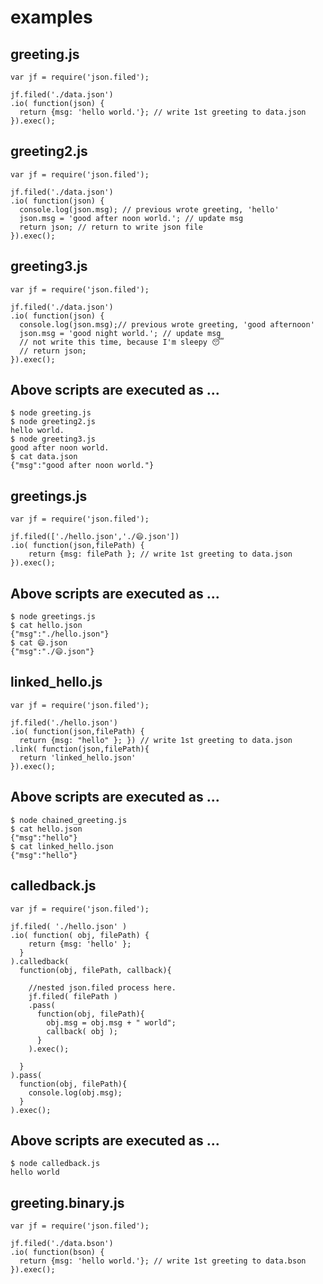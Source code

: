 # examples

## greeting.js
    var jf = require('json.filed');

    jf.filed('./data.json')
    .io( function(json) {
      return {msg: 'hello world.'}; // write 1st greeting to data.json
    }).exec();

## greeting2.js
    var jf = require('json.filed');

    jf.filed('./data.json')
    .io( function(json) {
      console.log(json.msg); // previous wrote greeting, 'hello'
      json.msg = 'good after noon world.'; // update msg
      return json; // return to write json file
    }).exec();

## greeting3.js
    var jf = require('json.filed');

    jf.filed('./data.json')
    .io( function(json) {
      console.log(json.msg);// previous wrote greeting, 'good afternoon'
      json.msg = 'good night world.'; // update msg
      // not write this time, because I'm sleepy 😴
      // return json;
    }).exec();

## Above scripts are executed as ...
    $ node greeting.js
    $ node greeting2.js
    hello world.
    $ node greeting3.js
    good after noon world.
    $ cat data.json
    {"msg":"good after noon world."}


## greetings.js
    var jf = require('json.filed');

    jf.filed(['./hello.json','./😄.json'])
    .io( function(json,filePath) {
        return {msg: filePath }; // write 1st greeting to data.json
    }).exec();

## Above scripts are executed as ...
    $ node greetings.js
    $ cat hello.json
    {"msg":"./hello.json"}
    $ cat 😄.json
    {"msg":"./😄.json"}

## linked_hello.js
    var jf = require('json.filed');

    jf.filed('./hello.json')
    .io( function(json,filePath) {
      return {msg: "hello" }; }) // write 1st greeting to data.json
    .link( function(json,filePath){
      return 'linked_hello.json'
    }).exec();

## Above scripts are executed as ...
    $ node chained_greeting.js
    $ cat hello.json
    {"msg":"hello"}
    $ cat linked_hello.json
    {"msg":"hello"}


## calledback.js
    var jf = require('json.filed');

    jf.filed( './hello.json' )
    .io( function( obj, filePath) {
        return {msg: 'hello' };
      }
    ).calledback(
      function(obj, filePath, callback){

        //nested json.filed process here.
        jf.filed( filePath )
        .pass(
          function(obj, filePath){
            obj.msg = obj.msg + " world";
            callback( obj );
          }
        ).exec();

      }
    ).pass(
      function(obj, filePath){
        console.log(obj.msg);
      }
    ).exec();

## Above scripts are executed as ...
    $ node calledback.js
    hello world

## greeting.binary.js
    var jf = require('json.filed');

    jf.filed('./data.bson')
    .io( function(bson) {
      return {msg: 'hello world.'}; // write 1st greeting to data.bson
    }).exec();
